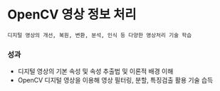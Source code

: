 # OpenCV 영상 정보 처리

`디지털 영상의 개선, 복원, 변환, 분석, 인식 등 다양한 영상처리 기술 학습`

### 성과
- 디지털 영상의 기본 속성 및 속성 추출법 및 이론적 배경 이해
- OpenCV 디지털 영상을 이용해 영상 필터링, 분할, 특징검출 활용 기술 습득

